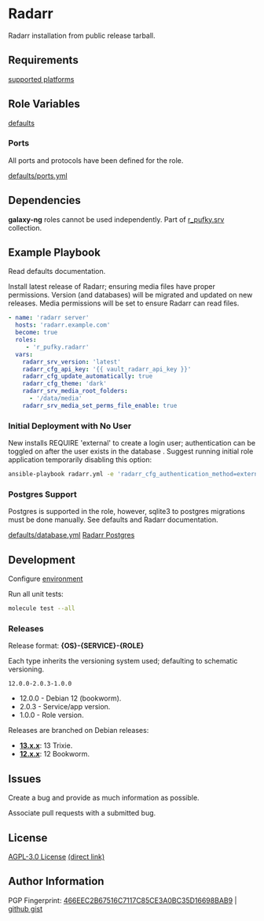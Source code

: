 # Radarr
Radarr installation from public release tarball.

## Requirements
[supported platforms](https://github.com/r-pufky/ansible_radarr/blob/main/meta/main.yml)

## Role Variables
[defaults](https://github.com/r-pufky/ansible_radarr/tree/main/defaults/main)

### Ports
All ports and protocols have been defined for the role.

[defaults/ports.yml](https://github.com/r-pufky/ansible_radarr/blob/main/defaults/main/ports.yml)

## Dependencies
**galaxy-ng** roles cannot be used independently. Part of
[r_pufky.srv](https://github.com/r-pufky/ansible_collection_srv) collection.

## Example Playbook
Read defaults documentation.

Install latest release of Radarr; ensuring media files have proper permissions.
Version (and databases) will be migrated and updated on new releases. Media
permissions will be set to ensure Radarr can read files.
``` yaml
- name: 'radarr server'
  hosts: 'radarr.example.com'
  become: true
  roles:
     - 'r_pufky.radarr'
  vars:
    radarr_srv_version: 'latest'
    radarr_cfg_api_key: '{{ vault_radarr_api_key }}'
    radarr_cfg_update_automatically: true
    radarr_cfg_theme: 'dark'
    radarr_srv_media_root_folders:
      - '/data/media'
    radarr_srv_media_set_perms_file_enable: true
```

### Initial Deployment with No User
New installs REQUIRE 'external' to create a login user; authentication can be
toggled on after the user exists in the database . Suggest running initial role
application temporarily disabling this option:

``` bash
ansible-playbook radarr.yml -e 'radarr_cfg_authentication_method=external'
```

### Postgres Support
Postgres is supported in the role, however, sqlite3 to postgres migrations must
be done manually. See defaults and Radarr documentation.

[defaults/database.yml](https://github.com/r-pufky/ansible_radarr/blob/main/defaults/main/database.yml)
[Radarr Postgres](https://wiki.servarr.com/radarr/postgres-setup)

## Development
Configure [environment](https://github.com/r-pufky/ansible_collection_srv/blob/main/docs/dev/environment/README.md)

Run all unit tests:
``` bash
molecule test --all
```

### Releases
Release format: **{OS}-{SERVICE}-{ROLE}**

Each type inherits the versioning system used; defaulting to schematic
versioning.

`12.0.0-2.0.3-1.0.0`

* 12.0.0 - Debian 12 (bookworm).
* 2.0.3 - Service/app version.
* 1.0.0 - Role version.

Releases are branched on Debian releases:

* **[13.x.x](https://github.com/r-pufky/ansible_radarr)**: 13 Trixie.
* **[12.x.x](https://github.com/r-pufky/ansible_radarr/tree/12.x)**: 12 Bookworm.

## Issues
Create a bug and provide as much information as possible.

Associate pull requests with a submitted bug.

## License
[AGPL-3.0 License](https://www.tldrlegal.com/license/gnu-affero-general-public-license-v3-agpl-3-0)
 [(direct link)](https://github.com/r-pufky/ansible_radarr/blob/main/LICENSE)

## Author Information
PGP Fingerprint: [466EEC2B67516C7117C85CE3A0BC35D16698BAB9](https://keys.openpgp.org/vks/v1/by-fingerprint/466EEC2B67516C7117C85CE3A0BC35D16698BAB9)
| [github gist](https://gist.github.com/r-pufky/a8df36977c55b5bb20829267c4c49d22)
